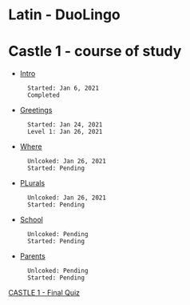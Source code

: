 # Latin - DuoLingo


# Castle 1 - course of study

* [Intro](https://github.com/EO4wellness/T-I-L/blob/main/polyglot/Latin/Castle-1/Intro.md) 

        Started: Jan 6, 2021
        Completed

* [Greetings](https://github.com/EO4wellness/T-I-L/blob/main/polyglot/Latin/Castle-1/Greetings.md)

        Started: Jan 24, 2021
        Level 1: Jan 26, 2021

* [Where](https://github.com/EO4wellness/T-I-L/blob/main/polyglot/Latin/Castle-1/Where.md) 

        Unlcoked: Jan 26, 2021
        Started: Pending 

* [PLurals](#)

        Unlcoked: Jan 26, 2021
        Started: Pending 
        

* [School](#)

        Unlcoked: Pending 
        Started: Pending 

* [Parents](#)

        Unlcoked: Pending 
        Started: Pending 

[CASTLE 1 - Final Quiz](*) 
